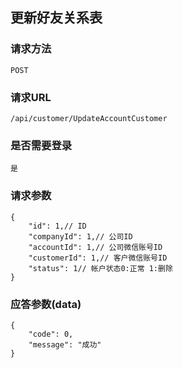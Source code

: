 ## 更新好友关系表
### 请求方法
    POST

### 请求URL
    /api/customer/UpdateAccountCustomer
    
### 是否需要登录
    是

### 请求参数

    {
        "id": 1,// ID
        "companyId": 1,// 公司ID
        "accountId": 1,// 公司微信账号ID
        "customerId": 1,// 客户微信账号ID
        "status": 1// 帐户状态0:正常 1:删除
    }

### 应答参数(data)

    {
        "code": 0,
        "message": "成功"
    }
